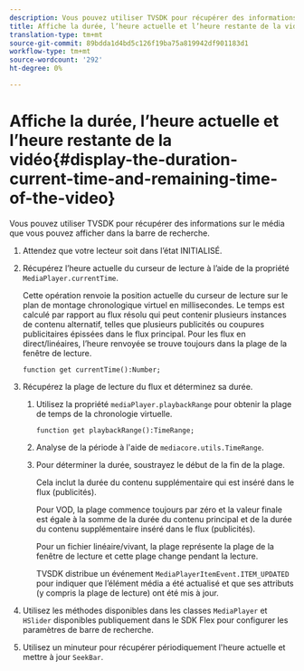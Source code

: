 ```yaml
---
description: Vous pouvez utiliser TVSDK pour récupérer des informations sur le média que vous pouvez afficher dans la barre de recherche.
title: Affiche la durée, l’heure actuelle et l’heure restante de la vidéo.
translation-type: tm+mt
source-git-commit: 89bdda1d4bd5c126f19ba75a819942df901183d1
workflow-type: tm+mt
source-wordcount: '292'
ht-degree: 0%

---
```



# Affiche la durée, l’heure actuelle et l’heure restante de la vidéo{#display-the-duration-current-time-and-remaining-time-of-the-video}

Vous pouvez utiliser TVSDK pour récupérer des informations sur le média que vous pouvez afficher dans la barre de recherche.

1. Attendez que votre lecteur soit dans l’état INITIALISÉ.
1. Récupérez l’heure actuelle du curseur de lecture à l’aide de la propriété `MediaPlayer.currentTime`.

   Cette opération renvoie la position actuelle du curseur de lecture sur le plan de montage chronologique virtuel en millisecondes. Le temps est calculé par rapport au flux résolu qui peut contenir plusieurs instances de contenu alternatif, telles que plusieurs publicités ou coupures publicitaires épissées dans le flux principal. Pour les flux en direct/linéaires, l’heure renvoyée se trouve toujours dans la plage de la fenêtre de lecture.

   ```
   function get currentTime():Number;
   ```

1. Récupérez la plage de lecture du flux et déterminez sa durée.
   1. Utilisez la propriété `mediaPlayer.playbackRange` pour obtenir la plage de temps de la chronologie virtuelle.

      ```
      function get playbackRange():TimeRange;
      ```

   1. Analyse de la période à l&#39;aide de `mediacore.utils.TimeRange`.
   1. Pour déterminer la durée, soustrayez le début de la fin de la plage.

      Cela inclut la durée du contenu supplémentaire qui est inséré dans le flux (publicités).

      Pour VOD, la plage commence toujours par zéro et la valeur finale est égale à la somme de la durée du contenu principal et de la durée du contenu supplémentaire inséré dans le flux (publicités).

      Pour un fichier linéaire/vivant, la plage représente la plage de la fenêtre de lecture et cette plage change pendant la lecture.

      TVSDK distribue un événement `MediaPlayerItemEvent.ITEM_UPDATED` pour indiquer que l’élément média a été actualisé et que ses attributs (y compris la plage de lecture) ont été mis à jour.

1. Utilisez les méthodes disponibles dans les classes `MediaPlayer` et `HSlider` disponibles publiquement dans le SDK Flex pour configurer les paramètres de barre de recherche.

1. Utilisez un minuteur pour récupérer périodiquement l&#39;heure actuelle et mettre à jour `SeekBar`.
